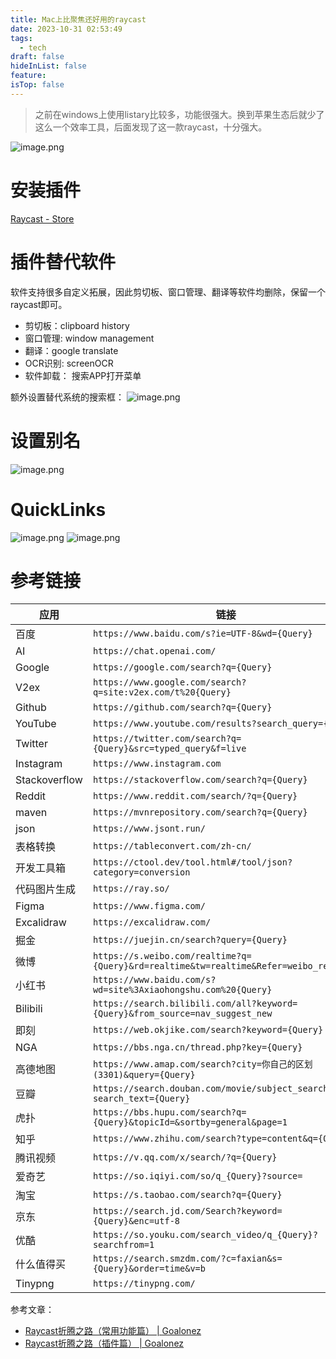 ```yaml
---
title: Mac上比聚焦还好用的raycast
date: 2023-10-31 02:53:49
tags:
  - tech
draft: false
hideInList: false
feature: 
isTop: false
---
```

> 之前在windows上使用listary比较多，功能很强大。换到苹果生态后就少了这么一个效率工具，后面发现了这一款raycast，十分强大。

![image.png](https://bestkxt.oss-cn-guangzhou.aliyuncs.com/img/202310310443100.png)


# 安装插件
[Raycast - Store](https://www.raycast.com/store)


# 插件替代软件
软件支持很多自定义拓展，因此剪切板、窗口管理、翻译等软件均删除，保留一个raycast即可。
- 剪切板：clipboard history
- 窗口管理: window management
- 翻译：google translate
- OCR识别: screenOCR
- 软件卸载： 搜索APP打开菜单

额外设置替代系统的搜索框：
![image.png](https://bestkxt.oss-cn-guangzhou.aliyuncs.com/img/202310310415790.png)


# 设置别名

![image.png](https://bestkxt.oss-cn-guangzhou.aliyuncs.com/img/202310310415644.png)

# QuickLinks

![image.png](https://bestkxt.oss-cn-guangzhou.aliyuncs.com/img/202310310356516.png)
![image.png](https://bestkxt.oss-cn-guangzhou.aliyuncs.com/img/202310310356924.png)

<!--more-->

# 参考链接
|应用|链接|
|---|---|
|百度|`https://www.baidu.com/s?ie=UTF-8&wd={Query}`|
|AI|`https://chat.openai.com/`|
|Google|`https://google.com/search?q={Query}`|
|V2ex|`https://www.google.com/search?q=site:v2ex.com/t%20{Query}`|
|Github|`https://github.com/search?q={Query}`|
|YouTube|`https://www.youtube.com/results?search_query={Query}`|
|Twitter|`https://twitter.com/search?q={Query}&src=typed_query&f=live`|
|Instagram|`https://www.instagram.com`|
|Stackoverflow|`https://stackoverflow.com/search?q={Query}`|
|Reddit|`https://www.reddit.com/search/?q={Query}`|
|maven|`https://mvnrepository.com/search?q={Query}`|
|json|`https://www.jsont.run/`|
|表格转换|`https://tableconvert.com/zh-cn/`|
|开发工具箱|`https://ctool.dev/tool.html#/tool/json?category=conversion`|
|代码图片生成|`https://ray.so/`|
|Figma|`https://www.figma.com/`|
|Excalidraw|`https://excalidraw.com/`|
|掘金|`https://juejin.cn/search?query={Query}`|
|微博|`https://s.weibo.com/realtime?q={Query}&rd=realtime&tw=realtime&Refer=weibo_realtime`|
|小红书|`https://www.baidu.com/s?wd=site%3Axiaohongshu.com%20{Query}`|
|Bilibili|`https://search.bilibili.com/all?keyword={Query}&from_source=nav_suggest_new`|
|即刻|`https://web.okjike.com/search?keyword={Query}`|
|NGA|`https://bbs.nga.cn/thread.php?key={Query}`|
|高德地图|`https://www.amap.com/search?city=你自己的区划(3301)&query={Query}`|
|豆瓣|`https://search.douban.com/movie/subject_search?search_text={Query}`|
|虎扑|`https://bbs.hupu.com/search?q={Query}&topicId=&sortby=general&page=1`|
|知乎|`https://www.zhihu.com/search?type=content&q={Query}`|
|腾讯视频|`https://v.qq.com/x/search/?q={Query}`|
|爱奇艺|`https://so.iqiyi.com/so/q_{Query}?source=`|
|淘宝|`https://s.taobao.com/search?q={Query}`|
|京东|`https://search.jd.com/Search?keyword={Query}&enc=utf-8`|
|优酷|`https://so.youku.com/search_video/q_{Query}?searchfrom=1`|
|什么值得买|`https://search.smzdm.com/?c=faxian&s={Query}&order=time&v=b`|
|Tinypng|`https://tinypng.com/`|

参考文章：
- [Raycast折腾之路（常用功能篇） | Goalonez](https://goalonez.github.io/blog/Raycast%E6%8A%98%E8%85%BE%E4%B9%8B%E8%B7%AF%EF%BC%88%E5%B8%B8%E7%94%A8%E5%8A%9F%E8%83%BD%E7%AF%87%EF%BC%89)
- [Raycast折腾之路（插件篇） | Goalonez](https://goalonez.github.io/blog/Raycast%E6%8A%98%E8%85%BE%E4%B9%8B%E8%B7%AF%EF%BC%88%E6%8F%92%E4%BB%B6%E7%AF%87%EF%BC%89)
